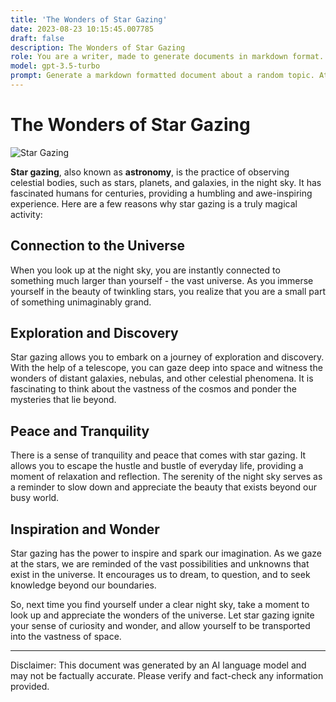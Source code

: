 ```yaml
---
title: 'The Wonders of Star Gazing'
date: 2023-08-23 10:15:45.007785
draft: false
description: The Wonders of Star Gazing
role: You are a writer, made to generate documents in markdown format. It is very important that all of the documents you generate are in valid markdown format.
model: gpt-3.5-turbo
prompt: Generate a markdown formatted document about a random topic. At the bottom, include a disclaimer explaining that the document was generated by you. The first line of the document should be the title. Make sure that the entire document is in proper markdown format, using a mix of various tags to make the document visually appealing.
---
```


# The Wonders of Star Gazing

![Star Gazing](https://example.com/star-gazing.jpg)

**Star gazing**, also known as **astronomy**, is the practice of observing celestial bodies, such as stars, planets, and galaxies, in the night sky. It has fascinated humans for centuries, providing a humbling and awe-inspiring experience. Here are a few reasons why star gazing is a truly magical activity:

## Connection to the Universe

When you look up at the night sky, you are instantly connected to something much larger than yourself - the vast universe. As you immerse yourself in the beauty of twinkling stars, you realize that you are a small part of something unimaginably grand.

## Exploration and Discovery

Star gazing allows you to embark on a journey of exploration and discovery. With the help of a telescope, you can gaze deep into space and witness the wonders of distant galaxies, nebulas, and other celestial phenomena. It is fascinating to think about the vastness of the cosmos and ponder the mysteries that lie beyond.

## Peace and Tranquility

There is a sense of tranquility and peace that comes with star gazing. It allows you to escape the hustle and bustle of everyday life, providing a moment of relaxation and reflection. The serenity of the night sky serves as a reminder to slow down and appreciate the beauty that exists beyond our busy world.

## Inspiration and Wonder

Star gazing has the power to inspire and spark our imagination. As we gaze at the stars, we are reminded of the vast possibilities and unknowns that exist in the universe. It encourages us to dream, to question, and to seek knowledge beyond our boundaries.

So, next time you find yourself under a clear night sky, take a moment to look up and appreciate the wonders of the universe. Let star gazing ignite your sense of curiosity and wonder, and allow yourself to be transported into the vastness of space.

---

Disclaimer: This document was generated by an AI language model and may not be factually accurate. Please verify and fact-check any information provided.